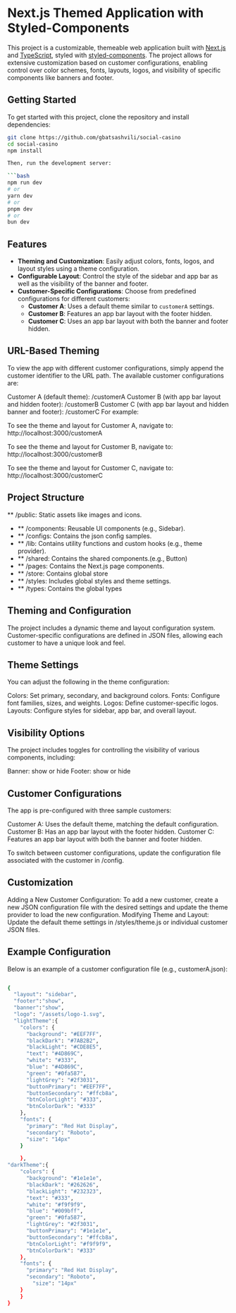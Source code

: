 # Next.js Themed Application with Styled-Components

This project is a customizable, themeable web application built with [Next.js](https://nextjs.org/) and [TypeScript](https://www.typescriptlang.org/), styled with [styled-components](https://styled-components.com/). The project allows for extensive customization based on customer configurations, enabling control over color schemes, fonts, layouts, logos, and visibility of specific components like banners and footer.

## Getting Started

To get started with this project, clone the repository and install dependencies:

````bash
git clone https://github.com/gbatsashvili/social-casino
cd social-casino
npm install

Then, run the development server:

```bash
npm run dev
# or
yarn dev
# or
pnpm dev
# or
bun dev
````

## Features

- **Theming and Customization**: Easily adjust colors, fonts, logos, and layout styles using a theme configuration.
- **Configurable Layout**: Control the style of the sidebar and app bar as well as the visibility of the banner and footer.
- **Customer-Specific Configurations**: Choose from predefined configurations for different customers:
  - **Customer A**: Uses a default theme similar to `customerA` settings.
  - **Customer B**: Features an app bar layout with the footer hidden.
  - **Customer C**: Uses an app bar layout with both the banner and footer hidden.

## URL-Based Theming

To view the app with different customer configurations, simply append the customer identifier to the URL path. The available customer configurations are:

Customer A (default theme): /customerA
Customer B (with app bar layout and hidden footer): /customerB
Customer C (with app bar layout and hidden banner and footer): /customerC
For example:

To see the theme and layout for Customer A, navigate to:
http://localhost:3000/customerA

To see the theme and layout for Customer B, navigate to:
http://localhost:3000/customerB

To see the theme and layout for Customer C, navigate to:
http://localhost:3000/customerC

## Project Structure

\*\* /public: Static assets like images and icons.

- \*\* /components: Reusable UI components (e.g., Sidebar).
- \*\* /configs: Contains the json config samples.
- \*\* /lib: Contains utility functions and custom hooks (e.g., theme provider).
- \*\* /shared: Contains the shared components.(e.g., Button)
- \*\* /pages: Contains the Next.js page components.
- \*\* /store: Contains global store
- \*\* /styles: Includes global styles and theme settings.
- \*\* /types: Contains the global types

## Theming and Configuration

The project includes a dynamic theme and layout configuration system. Customer-specific configurations are defined in JSON files, allowing each customer to have a unique look and feel.

## Theme Settings

You can adjust the following in the theme configuration:

Colors: Set primary, secondary, and background colors.
Fonts: Configure font families, sizes, and weights.
Logos: Define customer-specific logos.
Layouts: Configure styles for sidebar, app bar, and overall layout.

## Visibility Options

The project includes toggles for controlling the visibility of various components, including:

Banner: show or hide
Footer: show or hide

## Customer Configurations

The app is pre-configured with three sample customers:

Customer A: Uses the default theme, matching the default configuration.
Customer B: Has an app bar layout with the footer hidden.
Customer C: Features an app bar layout with both the banner and footer hidden.

To switch between customer configurations, update the configuration file associated with the customer in /config.

## Customization

Adding a New Customer Configuration: To add a new customer, create a new JSON configuration file with the desired settings and update the theme provider to load the new configuration.
Modifying Theme and Layout: Update the default theme settings in /styles/theme.js or individual customer JSON files.

## Example Configuration

Below is an example of a customer configuration file (e.g., customerA.json):

```bash

{
  "layout": "sidebar",
  "footer":"show",
  "banner":"show",
  "logo": "/assets/logo-1.svg",
  "lightTheme":{
    "colors": {
      "background": "#EEF7FF",
      "blackDark": "#7AB2B2",
      "blackLight": "#CDE8E5",
      "text": "#4D869C",
      "white": "#333",
      "blue": "#4D869C",
      "green": "#0fa587",
      "lightGrey": "#2f3031",
      "buttonPrimary": "#EEF7FF",
      "buttonSecondary": "#ffcb8a",
      "btnColorLight": "#333",
      "btnColorDark": "#333"
    },
    "fonts": {
      "primary": "Red Hat Display",
      "secondary": "Roboto",
      "size": "14px"
    }

    },
"darkTheme":{
    "colors": {
      "background": "#1e1e1e",
      "blackDark": "#262626",
      "blackLight": "#232323",
      "text": "#333",
      "white": "#f9f9f9",
      "blue": "#009bff",
      "green": "#0fa587",
      "lightGrey": "#2f3031",
      "buttonPrimary": "#1e1e1e",
      "buttonSecondary": "#ffcb8a",
      "btnColorLight": "#f9f9f9",
      "btnColorDark": "#333"
    },
    "fonts": {
      "primary": "Red Hat Display",
      "secondary": "Roboto",
        "size": "14px"
    }
    }
}
```
